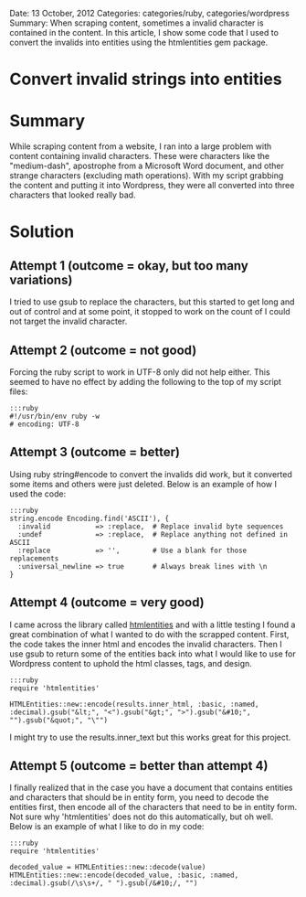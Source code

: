 Date: 13 October, 2012
Categories: categories/ruby, categories/wordpress
Summary: When scraping content, sometimes a invalid character is contained in the content. In this article, I show some code that I used to convert the invalids into entities using the htmlentities gem package.

# Convert invalid strings into entities

# Summary

While scraping content from a website, I ran into a large problem with content containing invalid characters. These were characters like the "medium-dash", apostrophe from a Microsoft Word document, and other strange characters (excluding math operations). With my script grabbing the content and putting it into Wordpress, they were all converted into three characters that looked really bad.

# Solution

## Attempt 1 (outcome = okay, but too many variations)

I tried to use gsub to replace the characters, but this started to get long and out of control and at some point, it stopped to work on the count of I could not target the invalid character.

## Attempt 2 (outcome = not good)

Forcing the ruby script to work in UTF-8 only did not help either. This seemed to have no effect by adding the following to the top of my script files:

    :::ruby
    #!/usr/bin/env ruby -w
    # encoding: UTF-8

## Attempt 3 (outcome = better)

Using ruby string#encode to convert the invalids did work, but it converted some items and others were just deleted. Below is an example of how I used the code:

    :::ruby
    string.encode Encoding.find('ASCII'), {
      :invalid           => :replace,  # Replace invalid byte sequences
      :undef             => :replace,  # Replace anything not defined in ASCII
      :replace           => '',        # Use a blank for those replacements
      :universal_newline => true       # Always break lines with \n
    }

## Attempt 4 (outcome = very good)

I came across the library called [htmlentities][1] and with a little testing I found a great combination of what I wanted to do with the scrapped content. First, the code takes the inner html and encodes the invalid characters. Then I use gsub to return some of the entities back into what I would like to use for Wordpress content to uphold the html classes, tags, and design.

    :::ruby
    require 'htmlentities'
    
    HTMLEntities::new::encode(results.inner_html, :basic, :named, :decimal).gsub("&lt;", "<").gsub("&gt;", ">").gsub("&#10;", "").gsub("&quot;", "\"")
    
I might try to use the results.inner_text but this works great for this project.

## Attempt 5 (outcome = better than attempt 4)

I finally realized that in the case you have a document that contains entities and characters that should be in entity form, you need to decode the entities first, then encode all of the characters that need to be in entity form.  Not sure why 'htmlentities' does not do this automatically, but oh well. Below is an example of what I like to do in my code:

    :::ruby
    require 'htmlentities'

    decoded_value = HTMLEntities::new::decode(value)
    HTMLEntities::new::encode(decoded_value, :basic, :named, :decimal).gsub(/\s\s+/, " ").gsub(/&#10;/, "")

[1]: http://htmlentities.rubyforge.org/ "Html Entities"